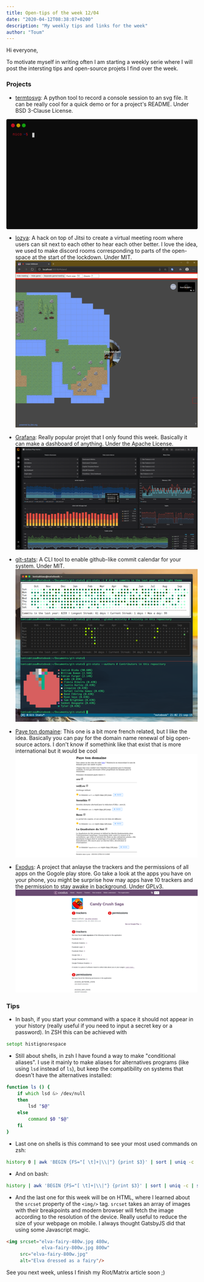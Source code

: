 ```yaml
---
title: Open-tips of the week 12/04
date: "2020-04-12T08:38:07+0200"
description: "My weekly tips and links for the week"
author: "Toum"
---
```


Hi everyone,

To motivate myself in writing often I am starting a weekly serie where I will 
post the intersting tips and open-source projets I find over the week.

### Projects

- [termtosvg](https://github.com/nbedos/termtosvg): A python tool to record a console session to an svg file. It can be really cool for a quick demo or for a project's README. Under BSD 3-Clause License.<br/>
<picture style="display: flex; width: 100%; justify-content: center; align-items: center">
	<img style="max-width: 100%; height: auto;" src="./awesome_window_frame_powershell.svg">
</picture>

- [lozya](https://github.com/capnmidnight/lozya): A hack on top of Jitsi to create a virtual meeting room where users can sit next to each other to hear each other better. I love the idea, we used to make discord rooms corresponding to parts of the open-space at the start of the lockdown. Under MIT.
![lozya example showing a jitsi room with a rpg-like board to move around the room](./lozya.png)

- [Grafana](https://github.com/grafana/grafana): Really popular projet that I only found this week. Basically it can make a dashboard of anything. Under the Apache License.
![Gafana dashboard with loads of graphs](./grafana.png)

- [git-stats](https://github.com/IonicaBizau/git-stats): A CLI tool to enable github-like commit calendar for your system. Under MIT.
![Terminal with 2 commit calendars](./git-status.png)

- [Paye ton domaine](https://rednegra.net/payetondomaine/): This one is a bit more french related, but I like the idea. Basically you can pay for the domain name renewal of big open-source actors. I don't know if somethink like that exist that is more international but it would be cool
![Screenshot of https://rednegra.net/payetondomaine/ with 4 projects waiting for domain renewal](./paye-ton-domaine.png)
- [Exodus](https://reports.exodus-privacy.eu.org/en/): A project that anlayse the trackers and the permissions of all apps on the Gogole play store. Go take a look at the apps you have on your phone, you might be surprise how may apps have 10 trackers and the permission to stay awake in background. Under GPLv3.
![Screenshot of Exodus' report on Candy Crush Saga](./candy-crush-exodus.png)

### Tips

- In bash, if you start your command with a space it should not appear in your history (really useful if you need to input a secret key or a password). In ZSH this can be achieved with 
 ```zsh
 setopt histignorespace
 ```
- Still about shells, in zsh I have found a way to make "conditional aliases". I use it mainly to make aliases for alternatives programs (like using `lsd` instead of `ls`), but keep the compatibility on systems that doesn't have the alternatives installed:
```zsh
function ls () {
    if which lsd &> /dev/null
    then
        lsd "$@"
    else
        command $0 "$@"
    fi
}
```

- Last one on shells is this command to see your most used commands on zsh:
```zsh
history 0 | awk 'BEGIN {FS="[ \t]+|\\|"} {print $3}' | sort | uniq -c | sort -nr | head -n 15
```
- And on bash:
```bash
history | awk 'BEGIN {FS="[ \t]+|\\|"} {print $3}' | sort | uniq -c | sort -nr | head -n 15
```

- And the last one for this week will be on HTML, where I learned about the `srcset` property of the `<img/>` tag. `srcset` takes an array of images with their breakpoints and modern browser will fetch the image according to the resolution of the device. Really useful to reduce the size of your webpage on mobile. I always thought GatsbyJS did that using some Javascript magic.
```html
<img srcset="elva-fairy-480w.jpg 480w,
             elva-fairy-800w.jpg 800w"
     src="elva-fairy-800w.jpg"
     alt="Elva dressed as a fairy"/>
```

See you next week, unless I finish my Riot/Matrix article soon ;)

